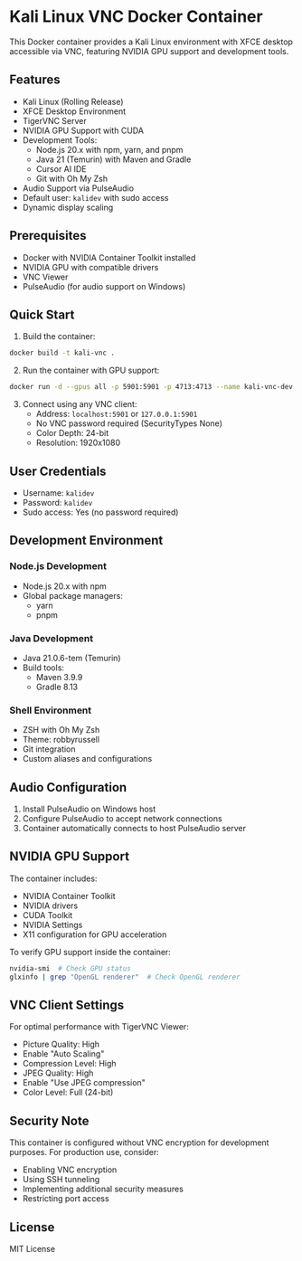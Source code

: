 # Kali Linux VNC Docker Container

This Docker container provides a Kali Linux environment with XFCE desktop accessible via VNC, featuring NVIDIA GPU support and development tools.

## Features

- Kali Linux (Rolling Release)
- XFCE Desktop Environment
- TigerVNC Server
- NVIDIA GPU Support with CUDA
- Development Tools:
  - Node.js 20.x with npm, yarn, and pnpm
  - Java 21 (Temurin) with Maven and Gradle
  - Cursor AI IDE
  - Git with Oh My Zsh
- Audio Support via PulseAudio
- Default user: `kalidev` with sudo access
- Dynamic display scaling

## Prerequisites

- Docker with NVIDIA Container Toolkit installed
- NVIDIA GPU with compatible drivers
- VNC Viewer
- PulseAudio (for audio support on Windows)

## Quick Start

1. Build the container:
```bash
docker build -t kali-vnc .
```

2. Run the container with GPU support:
```bash
docker run -d --gpus all -p 5901:5901 -p 4713:4713 --name kali-vnc-dev kali-vnc
```

3. Connect using any VNC client:
   - Address: `localhost:5901` or `127.0.0.1:5901`
   - No VNC password required (SecurityTypes None)
   - Color Depth: 24-bit
   - Resolution: 1920x1080

## User Credentials

- Username: `kalidev`
- Password: `kalidev`
- Sudo access: Yes (no password required)

## Development Environment

### Node.js Development
- Node.js 20.x with npm
- Global package managers:
  - yarn
  - pnpm

### Java Development
- Java 21.0.6-tem (Temurin)
- Build tools:
  - Maven 3.9.9
  - Gradle 8.13

### Shell Environment
- ZSH with Oh My Zsh
- Theme: robbyrussell
- Git integration
- Custom aliases and configurations

## Audio Configuration

1. Install PulseAudio on Windows host
2. Configure PulseAudio to accept network connections
3. Container automatically connects to host PulseAudio server

## NVIDIA GPU Support

The container includes:
- NVIDIA Container Toolkit
- NVIDIA drivers
- CUDA Toolkit
- NVIDIA Settings
- X11 configuration for GPU acceleration

To verify GPU support inside the container:
```bash
nvidia-smi  # Check GPU status
glxinfo | grep "OpenGL renderer"  # Check OpenGL renderer
```

## VNC Client Settings

For optimal performance with TigerVNC Viewer:
- Picture Quality: High
- Enable "Auto Scaling"
- Compression Level: High
- JPEG Quality: High
- Enable "Use JPEG compression"
- Color Level: Full (24-bit)

## Security Note

This container is configured without VNC encryption for development purposes. For production use, consider:
- Enabling VNC encryption
- Using SSH tunneling
- Implementing additional security measures
- Restricting port access

## License

MIT License 